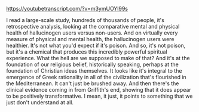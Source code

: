 https://youtubetranscript.com/?v=m3ymUOYl99s

 I read a large-scale study, hundreds of thousands of people, it's retrospective analysis, looking at the comparative mental and physical health of hallucinogen users versus non-users. And on virtually every measure of physical and mental health, the hallucinogen users were healthier. It's not what you'd expect if it's poison. And so, it's not poison, but it's a chemical that produces this incredibly powerful spiritual experience. What the hell are we supposed to make of that? And it's at the foundation of our religious belief, historically speaking, perhaps at the foundation of Christian ideas themselves. It looks like it's integral to the emergence of Greek rationality in all of the civilization that's flourished in the Mediterranean. It can't just be brushed away. And then there's the clinical evidence coming in from Griffith's end, showing that it does appear to be positively transformative. I mean, it just, it points to something that we just don't understand at all.